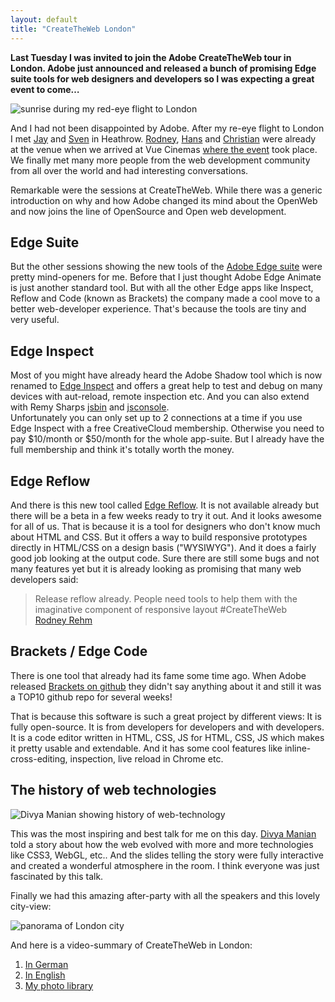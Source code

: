 ```yaml
---
layout: default
title: "CreateTheWeb London"
---
```


**Last Tuesday I was invited to join the Adobe CreateTheWeb tour in London. Adobe just announced and released a bunch of promising Edge suite tools for web designers and developers so I was expecting a great event to come…**

![sunrise during my red-eye flight to London](/assets/images/blog/2012-10-08_CreateTheWeb/flight.jpg)

And I had not been disappointed by Adobe. After my re-eye flight to London I met [Jay](https://alpha.app.net/klick_ass) and [Sven](https://twitter.com/maddesigns) in Heathrow. [Rodney](https://twitter.com/rodneyrehm), [Hans](https://twitter.com/drublic) and [Christian](https://twitter.com/derSchepp) were already at the venue when we arrived at Vue Cinemas [where the event](http://html.adobe.com/events/) took place. We finally met many more people from the web development community from all over the world and had interesting conversations.

Remarkable were the sessions at CreateTheWeb. While there was a generic introduction on why and how Adobe changed its mind about the OpenWeb and now joins the line of OpenSource and Open web development.

## Edge Suite

But the other sessions showing the new tools of the [Adobe Edge suite](http://html.adobe.com/edge/) were pretty mind-openers for me. Before that I just thought Adobe Edge Animate is just another standard tool. But with all the other Edge apps like Inspect, Reflow and Code (known as Brackets) the company made a cool move to a better web-developer experience. That's because the tools are tiny and very useful.

## Edge Inspect

Most of you might have already heard the Adobe Shadow tool which is now renamed to [Edge Inspect](http://html.adobe.com/edge/inspect/) and offers a great help to test and debug on many devices with aut-reload, remote inspection etc. And you can also extend with Remy Sharps [jsbin](http://jsbin.com/) and [jsconsole](http://jsconsole.com/).  
Unfortunately you can only set up to 2 connections at a time if you use Edge Inspect with a free CreativeCloud membership. Otherwise you need to pay $10/month or $50/month for the whole app-suite. But I already have the full membership and think it's totally worth the money.

## Edge Reflow

And there is this new tool called [Edge Reflow](http://html.adobe.com/edge/reflow/). It is not available already but there will be a beta in a few weeks ready to try it out. And it looks awesome for all of us. That is because it is a tool for designers who don't know much about HTML and CSS. But it offers a way to build responsive prototypes directly in HTML/CSS on a design basis ("WYSIWYG"). And it does a fairly good job looking at the output code. Sure there are still some bugs and not many features yet but it is already looking as promising that many web developers said:


> Release reflow already. People need tools to help them with the imaginative component of responsive layout #CreateTheWeb  
[Rodney Rehm](https://twitter.com/rodneyrehm/statuses/253157183221559297)

## Brackets / Edge Code

There is one tool that already had its fame some time ago. When Adobe released [Brackets on github](https://github.com/adobe/brackets) they didn't say anything about it and still it was a TOP10 github repo for several weeks!

That is because this software is such a great project by different views: It is fully open-source. It is from developers for developers and with developers. It is a code editor written in HTML, CSS, JS for HTML, CSS, JS which makes it pretty usable and extendable. And it has some cool features like inline-cross-editing, inspection, live reload in Chrome etc. 

## The history of web technologies

![Divya Manian showing history of web-technology](/assets/images/blog/2012-10-08_CreateTheWeb/divya.jpg)

This was the most inspiring and best talk for me on this day. [Divya Manian](http://nimbupani.com/index.html) told a story about how the web evolved with more and more technologies like CSS3, WebGL, etc.. And the slides telling the story were fully interactive and created a wonderful atmosphere in the room. I think everyone was just fascinated by this talk.

Finally we had this amazing after-party with all the speakers and this lovely city-view:

![panorama of London city](/assets/images/blog/2012-10-08_CreateTheWeb/pano.jpg)

And here is a video-summary of CreateTheWeb in London:

1. [In German](http://klick-ass.com/de/events/the-modern-web-needs-modern-tools-create-the-web-london/)
2. [In English](http://www.youtube.com/watch?v=LmTo-bDCOU4&feature=youtu.be)
3. [My photo library](https://plus.google.com/u/0/photos/111125333979619018462/albums/5796481893447076881)